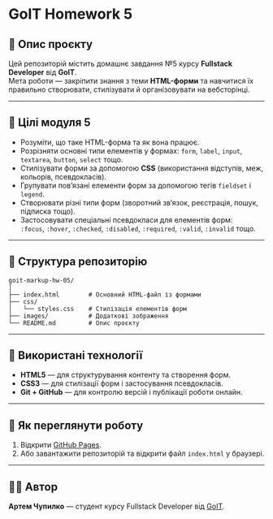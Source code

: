 # GoIT Homework 5

## 📘 Опис проєкту

Цей репозиторій містить домашнє завдання №5 курсу **Fullstack Developer** від
**GoIT**.  
Мета роботи — закріпити знання з теми **HTML-форми** та навчитися їх правильно
створювати, стилізувати й організовувати на вебсторінці.

---

## 🎯 Цілі модуля 5

- Розуміти, що таке HTML-форма та як вона працює.
- Розрізняти основні типи елементів у формах: `form`, `label`, `input`,
  `textarea`, `button`, `select` тощо.
- Стилізувати форми за допомогою **CSS** (використання відступів, меж, кольорів,
  псевдокласів).
- Групувати пов’язані елементи форм за допомогою тегів `fieldset` і `legend`.
- Створювати різні типи форм (зворотний зв’язок, реєстрація, пошук, підписка
  тощо).
- Застосовувати спеціальні псевдокласи для елементів форм:  
  `:focus`, `:hover`, `:checked`, `:disabled`, `:required`, `:valid`, `:invalid`
  тощо.

---

## 🧩 Структура репозиторію

```
goit-markup-hw-05/
│
├── index.html        # Основний HTML-файл із формами
├── css/
│   └── styles.css    # Стилізація елементів форм
├── images/           # Додаткові зображення
└── README.md         # Опис проєкту
```

---

## 🧠 Використані технології

- **HTML5** — для структурування контенту та створення форм.
- **CSS3** — для стилізації форм і застосування псевдокласів.
- **Git + GitHub** — для контролю версій і публікації роботи онлайн.

---

## 🚀 Як переглянути роботу

1. Відкрити [GitHub Pages](https://achupylko.github.io/goit-markup-hw-05/).
2. Або завантажити репозиторій та відкрити файл `index.html` у браузері.

---

## 👨‍💻 Автор

**Артем Чупилко** — студент курсу Fullstack Developer від
[GoIT](https://goit.global/ua/).
